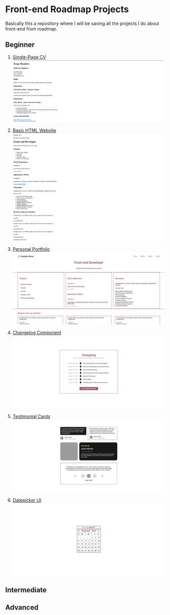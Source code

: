 # Front-end Roadmap Projects

Basically this a repository where I will be saving all the projects I do about front-end from roadmap.

## Beginner
1. [Single-Page CV](https://roadmap.sh/projects/single-page-cv)
![](./assets/single-page-cv.png)

2. [Basic HTML Website](https://roadmap.sh/projects/basic-html-website)
   ![](./assets/basic-html-website.png)

3. [Personal Portfolio](https://roadmap.sh/projects/portfolio-website)
   ![](./assets/personal-portfolio.png)

4. [Changelog Component](https://roadmap.sh/projects/changelog-component)
   ![](./assets/changelog-component.png)

5. [Testimonial Cards](https://roadmap.sh/projects/testimonial-cards)
   ![](./assets/testimonial-cards.png)

6. [Datepicker UI](https://roadmap.sh/projects/datepicker-ui)
   ![](./assets/datepicker-ui.png)

## Intermediate

## Advanced
